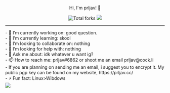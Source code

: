 <p align="center">
    Hi, I'm prljav! 👋
</p><p align="center">
    <img src="https://img.shields.io/badge/dynamic/json?&label=Total%20Forks&color=grey&style=flat&style=for-the-badge&query=%24.forks&url=https://api.github-star-counter.workers.dev/user/prljav" alt="Total forks">
    <img src="https://komarev.com/ghpvc/?username=prljav&color=grey">
</p>

---------------------------------------------------------------------------------------

<!--
**prljav/prljav** is a ✨ _special_ ✨ repository because its `README.md` (this file) appears on your GitHub profile.

Here are some ideas to get you started:
--!>
- 🔭 I’m currently working on: good question.<br>
- 🌱 I’m currently learning: skool<br>
- 👯 I’m looking to collaborate on: nothing<br>
- 🤔 I’m looking for help with: nothing<br>
- 💬 Ask me about: idk whatever u want ig?<br>
- 📫 How to reach me: prljav#6862 or shoot me an email prljav@cock.li<br>
- If you are planning on sending me an email, i suggest you to encrypt it. My public pgp key can be found on my website, https://prljav.cc/ <br>
- ⚡ Fun fact: Linux>Wibdows<br>
<img src="https://discord.c99.nl/widget/theme-2/603614636843073536.png">
  
 
 

